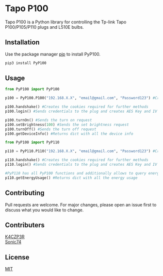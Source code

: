 # Tapo P100
Tapo P100 is a Python library for controlling the Tp-link Tapo P100/P105/P110 plugs and L510E bulbs.

## Installation

Use the package manager [pip](https://pip.pypa.io/en/stable/) to install PyP100.

```bash
pip3 install PyP100
```

## Usage
```python
from PyP100 import PyP100

p100 = PyP100.P100("192.168.X.X", "email@gmail.com", "Password123") #Creating a P100 plug object

p100.handshake() #Creates the cookies required for further methods
p100.login() #Sends credentials to the plug and creates AES Key and IV for further methods

p100.turnOn() #Sends the turn on request
p100.setBrightness(100) #Sends the set brightness request
p100.turnOff() #Sends the turn off request
p100.getDeviceInfo() #Returns dict with all the device info
```

```python
from PyP100 import PyP110

p110 = PyP110.P110("192.168.X.X", "email@gmail.com", "Password123") #Creating a P110 plug object

p110.handshake() #Creates the cookies required for further methods
p110.login() #Sends credentials to the plug and creates AES Key and IV for further methods

#PyP110 has all PyP100 functions and additionally allows to query energy usage infos
p110.getEnergyUsage() #Returns dict with all the energy usage
```

## Contributing
Pull requests are welcome. For major changes, please open an issue first to discuss what you would like to change.

## Contributers
[K4CZP3R](https://github.com/K4CZP3R)\
[Sonic74](https://github.com/sonic74)

## License
[MIT](https://choosealicense.com/licenses/mit/)
